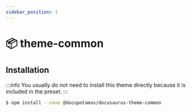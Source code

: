 ```yaml
---
sidebar_position: 1
---
```


# 📦 theme-common

<!-- Provides the Docs functionality and is the default docs plugin for Docusaurus. -->
<!-- <APITable> -->

## Installation

:::info
You usually do not need to install this theme directly because it is included in the preset.
:::

```bash npm2yarn
$ npm install --save @docupotamus/docusaurus-theme-common
```
